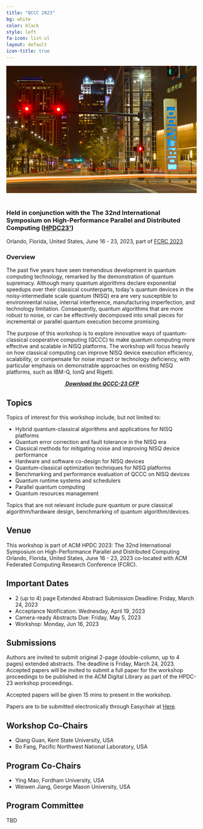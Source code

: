 ```yaml
---
title: "QCCC 2023"
bg: white
color: black
style: left
fa-icon: list-ul
layout: default
icon-title: true
---
```

 
<div style="text-align:center;">
  <span class="fa-stack subtlecircle" style="font-size:64px; background:rgba(0,128,0,0.1)">
    <i class="fa fa-circle fa-stack-2x text-white"></i>
    <i class="fa fa-server fa-stack-1x text-green"></i>
  </span>
</div>

<div style="text-align:center;">
  <a href="https://www.hpdc.org/2023/"><img width="800px" src="img/orlandobackground.jpeg"/></a>
  &nbsp;  &nbsp;  &nbsp;  &nbsp;
</div>

    
### Held in conjunction with the The 32nd International Symposium on High-Performance Parallel and Distributed Computing ([HPDC23'](https://www.hpdc.org/2023/))
Orlando, Florida, United States, June 16 - 23, 2023, part of [FCRC 2023](https://fcrc.acm.org/)


### Overview
The past five years have seen tremendous development in quantum computing technology, remarked by the demonstration of quantum supremacy. Although many quantum algorithms declare exponential speedups over their classical counterparts, today's quantum devices in the noisy-intermediate scale quantum (NISQ) era are very susceptible to environmental noise, internal interference, manufacturing imperfection, and technology limitation. Consequently, quantum algorithms that are more robust to noise, or can be effectively decomposed into small pieces for incremental or parallel quantum execution become promising.  

The purpose of this workshop is to explore innovative ways of quantum-classical cooperative computing (QCCC) to make quantum computing more effective and scalable in NISQ platforms. The workshop will focus heavily on how classical computing can improve NISQ device execution efficiency, scalability, or compensate for noise impact or technology deficiency, with particular emphasis on demonstrable approaches on existing NISQ platforms, such as IBM-Q, IonQ and Rigetti.




<div style="text-align:center;">
  <p>
    <a href="qccc-cfp.txt">
      <i class="fa fa-file-text-o">&nbsp;<b>Download the QCCC-23 CFP </b></i>
    </a>
  </p>
</div>

<!--

## Workshop Program

<table style="width:90%;border:1px;margin-left:auto;margin-right:auto;margin-top:1em;margin-bottom:1em">

<tr><td style="width:20%;vertical-align:top;text-align:center;background-color:#D5F5E3;"><b> 5/30/2022 10:20 to 10:25 AM ET</b></td><td style="width:80%;background-color:#F6DDCC;">

<p><font style="font-face:bold;"><b>Workshop Openning</b></font></p> <p> Ang Li and Qiang Guan </p> </td></tr>


<tr><td style="width:20%;vertical-align:top;text-align:center;background-color:#D5F5E3;"><b> 5/30/2022 10:25 to 11:25 AM ET</b></td><td style="width:80%;background-color:#F6DDCC;">

<p><font style="font-face:bold;"><b>Keynote: Hybrid Quantum / Classical Algorithms for Machine Learning</b></font></p> <p> Prof. Nathan Wiebe, University of Toronto </p> </td></tr>


<tr><td style="width:20%;vertical-align:top;text-align:center;background-color:#D5F5E3;"><b>11:30 to 12:00 PM ET</b></td><td style="width:80%;background-color:#F6DDCC;">

<p><font style="font-face:bold;"><b>Talk-1: Methods and Results for Quantum Optimal Pulse Control on Superconducting Qubit Systems</b></font></p> <p> Elisha Siddiqui Matekole, Brookhaven National Laboratory </p> </td></tr>


<tr><td style="width:20%;vertical-align:top;text-align:center;background-color:#D5F5E3;"><b>12:00 to 12:30 PM ET</b></td><td style="width:80%;background-color:#F6DDCC;">
<p>
<font style="font-face:bold;"><b>Talk-2: Locality-aware Qubit Routing for the Grid Architecture</b></font></p><p> Avah Banerjee, Missouri University of Science and Technology </p> </td></tr>

<tr><td style="width:20%;vertical-align:top;text-align:center;background-color:#D5F5E3;"><b>12:30 to 13:00 PM ET</b></td><td style="width:80%;background-color:#F6DDCC;">
<p><font style="font-face:bold;"><b>Talk-3: SQCC: Smart Quantum Circuit Cutting</b></font></p><p> Betis Baheri, Kent State University  </p></td></tr>

<tr><td style="width:20%;vertical-align:top;text-align:center;background-color:#D5F5E3;"><b>13:00 to 13:30 PM ET</b></td><td style="width:80%;background-color:#F6DDCC;"><p>
<font style="font-face:bold;"><b>Talk-4: Improving Variational Quantum Algorithms performance through Weighted Quantum Ensembles</b></font></p><p> Samuel Stein, Pacific Northwest National Laboratory </p> </td></tr>


<tr><td style="width:20%;vertical-align:top;text-align:center;background-color:#D5F5E3;"><b>13:30 to 14:00 PM ET</b></td><td style="width:80%;background-color:#F6DDCC;"><p>
<font style="font-face:bold;"><b>Talk-5: Quantum Processor Performance through Quantum Distance Metrics Over An Algorithm Suite</b></font></p><p>  Samuel Stein, Pacific Northwest National Laboratory </p></td></tr>

<tr><td style="width:20%;vertical-align:top;text-align:center;background-color:#D5F5E3;"><b>13:40 PM to 14:45 PM ET</b></td><td style="width:80%;background-color:#F6DDCC;">Workshop Closing Comments </td></tr>
</table>

## Keynote-1

### Title

Hybrid Quantum / Classical Algorithms for Machine Learning

### Speaker

<div style="text-align:left;">
  <a href="https://cqiqc.physics.utoronto.ca/people/nathan-wiebe/"><img width="160px" src="img/Nathan.jpg"/></a>
  &nbsp;  &nbsp;  &nbsp;  &nbsp;
</div>

Prof. Nathan Wiebe, University of Toronto


### Abstract

In this talk I will provide a new approach to quantum machine learning that involves using classical machine learning to learn a representation for a dataset that can be embedded in a quantum computer.  We will then consider applying this strategy to train a generative model for groundstates of chemistry Hamiltonians that will allow us to predict groundstates given data through a classically learnt representation that converts nuclear positions into weights for a quantum neural network that generates the state.  This work shows that quantum / classical Hybrid methods can be a powerful way to learn how to generate groundstates and potentially even give a cheaper alternative to approximate groundstate preparation than phase estimation provides in some settings.

### Speaker Bio

Nathan Wiebe is a researcher in quantum computing who focuses on quantum methods for machine learning and simulation of physical systems.   His work has provided the first quantum algorithms for deep learning, least squares fitting, quantum simulations using linear-combinations of unitaries, quantum Hamiltonian learning, near-optimal simulation of time-dependent physical systems, efficient Bayesian phase estimation and also has pioneered the use of particle filters for characterizing quantum devices as well as many other contributions ranging from the foundations of thermodynamics to adiabatic quantum computing and quantum chemistry simulation. He received his PhD in 2011 from the university of Calgary studying quantum computing before accepting a post-doctoral fellowship at the University of waterloo and then finally joining Microsoft Research in 2013. In 2019 he left Microsoft to accept a joint appointment at the university of Washington and Pacific Northwest National Labs. He is now an assistant professor in University of Toronto. 

-->


## Topics

Topics of interest for this workshop include, but not limited to:
* Hybrid quantum-classical algorithms and applications for NISQ platforms
* Quantum error correction and fault tolerance in the NISQ era
* Classical methods for mitigating noise and improving NISQ device performance
* Hardware and software co-design for NISQ devices
* Quantum-classical optimization techniques for NISQ platforms
* Benchmarking and performance evaluation of QCCC on NISQ devices
* Quantum runtime systems and schedulers
* Parallel quantum computing
* Quantum resources management


Topics that are not relevant include pure quantum or pure classical algorithm/hardware design, benchmarking of quantum algorithm/devices. 

## Venue

This workshop is part of ACM HPDC 2023: The 32nd International Symposium on High-Performance Parallel and Distributed Computing
Orlando, Florida, United States, June 16 - 23, 2023 co-located with ACM Federated Computing Research Conference (FCRC).


## Important Dates 

* 2 (up to 4) page Extended Abstract Submission Deadline: Friday, March 24, 2023
* Acceptance Notification: Wednesday, April 19, 2023
* Camera-ready Abstracts Due: Friday, May 5, 2023
* Workshop: Monday, Jun 16, 2023


## Submissions
Authors are invited to submit original 2-page (double-column, up to 4 pages) extended abstracts. The deadline is Friday, March 24, 2023. Accepted papers will be invited to submit a full paper for the workshop proceedings to be published in the ACM Digital Library as part of the HPDC-23 workshop proceedings. 

<!-- 

Full papers for the workshop proceedings will be due Tuesday, March 15, 2022. The full paper is limited to 6 pages without references. Please use the IEEE Conference Proceedings format for your submissions: [IEEE Template](https://www.ieee.org/conferences/publishing/templates.html). 

-->

Accepted papers will be given 15 mins to present in the workshop.

Papers are to be submitted electronically through Easychair at [Here](https://easychair.org/my/conference?conf=q3c#).

## Workshop Co-Chairs
* Qiang Guan, Kent State University, USA
* Bo Fang, Pacific Northwest National Laboratory, USA

## Program Co-Chairs

* Ying Mao, Fordham University, USA
* Weiwen Jiang, George Mason University, USA

## Program Committee

TBD

<!--

* Vincent Pascuzzi, Brookhaven National Laboratory, USA
* Jidong Zhai, Tsinghua University, China
* Petar Jurcevic, IBM, USA
* Yasuko Eckert, AMD Research, USA
* Nathan Wiebe, University of Toronto, Canada
* Rech Paolo, Polytechnic University of Turin, Italy
* Bettina Heim, Microsoft Research, USA
* Yufei Ding, University of California, Santa Barbara, USA
* Shuaiwen Leon Song, University of Sydney, Australia
* Samuel Stein, Pacific Northwest National Laboratory, USA
* Gushu Li, University of California, Santa Barbara, USA
* Eddy Z. Zhang, Rutgers University, USA
* Yutaka Shikano, Gunma University, Japan
* Thien Nguyen, Oak Ridge National Laboratory, USA
* Sriram Krishnamoorthy, Google, USA
* Alex McCaskey, NVIDIA, USA
* Xiu Yang, Lehigh University, USA
* Bo Fang, Pacific Northwest National Laboratory, USA
* Daniel Oliveira, Federal University of Parana, Brazil

-->

<script type='text/javascript' id='clustrmaps' src='//cdn.clustrmaps.com/map_v2.js?cl=ffffff&w=300&t=tt&d=cIhgYH1fFbP-ZJ070ZjU28sR5hr_iWckMoZ9Qd3Yw1c&co=1a6ea8'></script>
